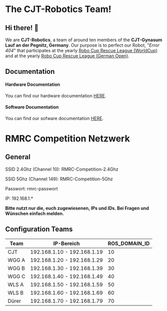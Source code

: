 # The CJT-Robotics Team!

## Hi there! 👋

We are **CJT-Robotics**, a team of around ten members of the **CJT-Gynasum Lauf an der Pegnitz, Germany**. Our purpose is to perfect our Robot, "_Error 404_" that participates at the yearly [Robo Cup Rescue League (WorldCup)](https://rrl.robocup.org/) and at the yearly [Robo Cup Rescue League (German Open)](https://robocup.de/german-open/). 



## Documentation


#### Hardware Documentation  

You can find our hardware documentation [HERE](https://github.com/CJT-Robotics/hardware-docs/wiki).


#### Software Documentation

You can find our sofware documentation [HERE](nonexistent-yet).

# RMRC Competition Netzwerk
## General
SSID 2.4Ghz (Channel 10): RMRC-Competition-2.4Ghz

SSID 5Ghz (Channel 149): RMRC-Competition-5Ghz

Passwort: rmrc-passwort

IP: 192.168.1.*

**Bitte nutzt nur die, euch zugewiesenen, IPs und IDs. Bei Fragen und Wünschen einfach melden.**

## Configuration Teams

| Team  | IP-Bereich                  | ROS_DOMAIN_ID |
|-------|-----------------------------|---------------|
| CJT   | 192.168.1.10 - 192.168.1.19 | 10            |
| WGG A | 192.168.1.20 - 192.168.1.29 | 20            |
| WGG B | 192.168.1.30 - 192.168.1.39 | 30            |
| WGG C | 192.168.1.40 - 192.168.1.49 | 40            |
| WLS A | 192.168.1.50 - 192.168.1.59 | 50            |
| WLS B | 192.168.1.60 - 192.168.1.69 | 60            |
| Dürer | 192.168.1.70 - 192.168.1.79 | 70            |
